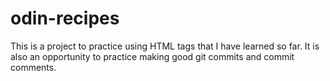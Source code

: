 # odin-recipes
This is a project to practice using HTML tags that I have learned so far. It is also an opportunity to practice making good git commits and commit comments.